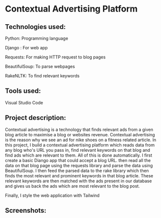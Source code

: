 # Contextual Advertising Platform

## Technologies used:
Python: Programming language

Django : For web app

Requests: For making HTTP request to blog pages

BeautifulSoup: To parse webpages

RakeNLTK: To find relevant keywords

## Tools used:
Visual Studio Code

## Project description:
Contextual advertising is a technology that finds relevant ads from a given blog article to maximise a blog or websites 
revenue. Contextual advertising is the reason why we see an ad for nike shoes on a fitness related article. In this 
project, I build a contextual advertising platform which reads data from any blog who's URL you pass in, find relevant 
keywords on that blog and find ads which are relevant to them. All of this is done automatically. I first create a basic
Diango app that could accept a blog URL. then read all the data on that blog page using the requests library and
parse the data using BeautifulSoup. I then feed the parsed data to the rake library which then finds the most relevant 
and prominent keywords in that blog article. These relevant keywords are then matched with the ads present in our 
database and gives us back the ads which are most relevant to the blog post.

Finally, I style the web application with Tailwind

## Screenshots:
